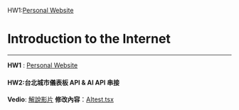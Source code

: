 
HW1:[Personal Website](https://emmahsueh.github.io/Hsueh_sWeb/)

# Introduction to the Internet  

*****

**HW1** : [Personal Website](https://emmahsueh.github.io/Hsueh_sWeb/)

#### HW2:台北城市儀表板 API & AI API 串接 
**Vedio**: [解說影片](https://www.youtube.com/watch?v=JaCVpCXk--Q)
**修改內容**：[AItest.tsx]()
